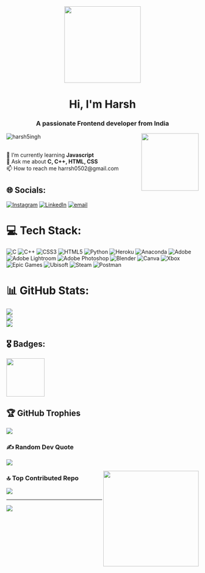 <div align="center">
  <img height="200" src="https://user-images.githubusercontent.com/84126267/189583293-e2f327b2-9dc4-4118-83e0-bc122da5dcff.png"  />
</div>

<h1 align="center">Hi, I'm Harsh</h1>
<h3 align="center">A passionate Frontend developer from India</h3>

<img align="right" height="150" src="https://user-images.githubusercontent.com/74038190/235224431-e8c8c12e-6826-47f1-89fb-2ddad83b3abf.gif"  />


<p align="left"> <img src="https://komarev.com/ghpvc/?username=harsh5ingh&label=Profile%20views&color=0e75b6&style=flat" alt="harsh5ingh" /> </p>

<br>
🌱 I’m currently learning <b>Javascript</b> <br>
💬 Ask me about  <b>C, C++, HTML, CSS</b> <br>
📫 How to reach me harrsh0502@gmail.com <br>


## 🌐 Socials:
[![Instagram](https://img.shields.io/badge/Instagram-%23E4405F.svg?logo=Instagram&logoColor=white)](https://instagram.com/harsh.5ingh) [![LinkedIn](https://img.shields.io/badge/LinkedIn-%230077B5.svg?logo=linkedin&logoColor=white)](https://linkedin.com/in/harsh5ingh) [![email](https://img.shields.io/badge/Email-D14836?logo=gmail&logoColor=white)](mailto:harrsh0502@gmail.com) 

# 💻 Tech Stack:
![C](https://img.shields.io/badge/c-%2300599C.svg?style=for-the-badge&logo=c&logoColor=white) ![C++](https://img.shields.io/badge/c++-%2300599C.svg?style=for-the-badge&logo=c%2B%2B&logoColor=white) ![CSS3](https://img.shields.io/badge/css3-%231572B6.svg?style=for-the-badge&logo=css3&logoColor=white) ![HTML5](https://img.shields.io/badge/html5-%23E34F26.svg?style=for-the-badge&logo=html5&logoColor=white) ![Python](https://img.shields.io/badge/python-3670A0?style=for-the-badge&logo=python&logoColor=ffdd54) ![Heroku](https://img.shields.io/badge/heroku-%23430098.svg?style=for-the-badge&logo=heroku&logoColor=white) ![Anaconda](https://img.shields.io/badge/Anaconda-%2344A833.svg?style=for-the-badge&logo=anaconda&logoColor=white) ![Adobe](https://img.shields.io/badge/adobe-%23FF0000.svg?style=for-the-badge&logo=adobe&logoColor=white) ![Adobe Lightroom](https://img.shields.io/badge/Adobe%20Lightroom-31A8FF.svg?style=for-the-badge&logo=Adobe%20Lightroom&logoColor=white) ![Adobe Photoshop](https://img.shields.io/badge/adobe%20photoshop-%2331A8FF.svg?style=for-the-badge&logo=adobe%20photoshop&logoColor=white) ![Blender](https://img.shields.io/badge/blender-%23F5792A.svg?style=for-the-badge&logo=blender&logoColor=white) ![Canva](https://img.shields.io/badge/Canva-%2300C4CC.svg?style=for-the-badge&logo=Canva&logoColor=white) ![Xbox](https://img.shields.io/badge/xbox-%23107C10.svg?style=for-the-badge&logo=xbox&logoColor=white) ![Epic Games](https://img.shields.io/badge/epicgames-%23313131.svg?style=for-the-badge&logo=epicgames&logoColor=white) ![Ubisoft](https://img.shields.io/badge/Ubisoft-%23F5F5F5.svg?style=for-the-badge&logo=Ubisoft&logoColor=black) ![Steam](https://img.shields.io/badge/steam-%23000000.svg?style=for-the-badge&logo=steam&logoColor=white) ![Postman](https://img.shields.io/badge/Postman-FF6C37?style=for-the-badge&logo=postman&logoColor=white)
# 📊 GitHub Stats:
![](https://github-readme-stats.vercel.app/api?username=harsh5ingh&theme=dark&hide_border=false&include_all_commits=true&count_private=true)<br/>
![](https://github-readme-streak-stats.herokuapp.com/?user=harsh5ingh&theme=dark&hide_border=false)<br/>
![](https://github-readme-stats.vercel.app/api/top-langs/?username=harsh5ingh&theme=dark&hide_border=false&include_all_commits=true&count_private=true&layout=compact)

## 🎖️ Badges:
<img src="https://raw.githubusercontent.com/GSSoC24/Postman-Challenge/main/docs/assets/Postman%20White.png" width="100px" height="100px" />

## 🏆 GitHub Trophies
![](https://github-profile-trophy.vercel.app/?username=harsh5ingh&theme=radical&no-frame=false&no-bg=false&margin-w=4)

### ✍️ Random Dev Quote
![](https://quotes-github-readme.vercel.app/api?type=horizontal&theme=radical)

<img align="right" height="250" src="https://camo.githubusercontent.com/bef14fed80577c9297fe247a7740e66213a3ce956008ddd8a66e1c2de638ec1b/68747470733a2f2f6d656469612e74656e6f722e636f6d2f664f443054424c4b51673841414141692f7370696465722d6d616e2d6e6f2d7761792d686f6d652d6d617276656c2d73747564696f732e676966"  />

### 🔝 Top Contributed Repo
![](https://github-contributor-stats.vercel.app/api?username=harsh5ingh&limit=5&theme=dark&combine_all_yearly_contributions=true)

---
[![](https://visitcount.itsvg.in/api?id=harsh5ingh&icon=0&color=0)](https://visitcount.itsvg.in)

<img align="right" height="2" src="[https://camo.githubusercontent.com/bef14fed80577c9297fe247a7740e66213a3ce956008ddd8a66e1c2de638ec1b/68747470733a2f2f6d656469612e74656e6f722e636f6d2f664f443054424c4b51673841414141692f7370696465722d6d616e2d6e6f2d7761792d686f6d652d6d617276656c2d73747564696f732e676966](https://camo.githubusercontent.com/525201e24fcf0d7d87f167b8f972bf33242f0588d8bb426b7df5e2911bcc609a/68747470733a2f2f7777772e616e696d61746564696d616765732e6f72672f646174612f6d656469612f3536322f616e696d617465642d6c696e652d696d6167652d303138342e676966)"  />



